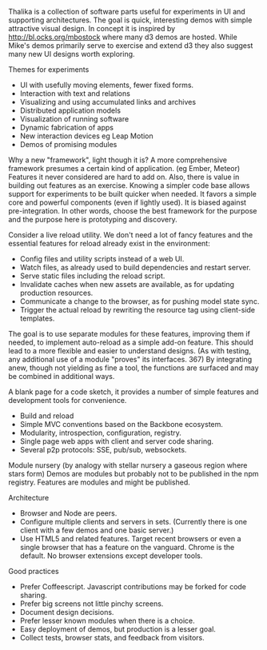 Thalika is a collection of software parts useful for experiments in UI and supporting architectures. The goal is quick, interesting demos with simple attractive visual design. In concept it is inspired by http://bl.ocks.org/mbostock where many d3 demos are hosted. While Mike's demos primarily serve to exercise and extend d3 they also suggest many new UI designs worth exploring.

Themes for experiments
* UI with usefully moving elements, fewer fixed forms.
* Interaction with text and relations
* Visualizing and using accumulated links and archives
* Distributed application models
* Visualization of running software
* Dynamic fabrication of apps
* New interaction devices eg Leap Motion
* Demos of promising modules


Why a new "framework", light though it is?
A more comprehensive framework presumes a certain kind of application. (eg Ember, Meteor) Features it never considered are hard to add on. Also, there is value in building out features as an exercise. Knowing a simpler code base allows support for experiments to be built quicker when needed. It favors a simple core and powerful components (even if lightly used). It is biased against pre-integration. In other words, choose the best framework for the purpose and the purpose here is prototyping and discovery.


Consider a live reload utility. We don't need a lot of fancy features and the essential features for reload already exist in the environment:

* Config files and utility scripts instead of a web UI.
* Watch files, as already used to build dependencies and restart server.
* Serve static files including the reload script.
* Invalidate caches when new assets are available, as for updating production resources.
* Communicate a change to the browser, as for pushing model state sync. 
* Trigger the actual reload by rewriting the resource tag using client-side templates.

The goal is to use separate modules for these features, improving them if needed, to implement auto-reload as a simple add-on feature. This should lead to a more flexible and easier to understand designs. (As with testing, any additional use of a module "proves" its interfaces. 367) By integrating anew, though not yielding as fine a tool, the functions are surfaced and may be combined in additional ways.



A blank page for a code sketch, it provides a number of simple features and development tools for convenience.
* Build and reload
* Simple MVC conventions based on the Backbone ecosystem.
* Modularity, introspection, configuration, registry.
* Single page web apps with client and server code sharing.
* Several p2p protocols: SSE, pub/sub, websockets.


Module nursery (by analogy with stellar nursery a gaseous region where stars form)
Demos are modules but probably not to be published in the npm registry.
Features are modules and might be published.


Architecture
* Browser and Node are peers. 
* Configure multiple clients and servers in sets. (Currently there is one client with a few demos and one basic server.)
* Use HTML5 and related features. Target recent browsers or even a single browser that has a feature on the vanguard. Chrome is the default. No browser extensions except developer tools.


Good practices
* Prefer Coffeescript. Javascript contributions may be forked for code sharing.
* Prefer big screens not little pinchy screens.
* Document design decisions. 
* Prefer lesser known modules when there is a choice.
* Easy deployment of demos, but production is a lesser goal.
* Collect tests, browser stats, and feedback from visitors.



